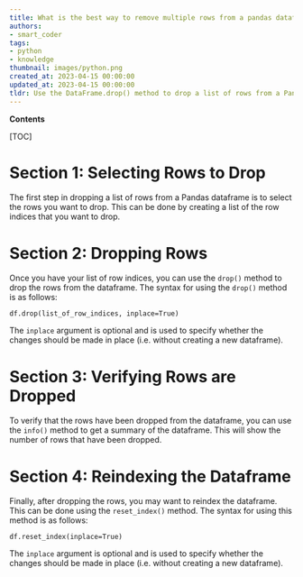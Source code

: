 ```yaml
---
title: What is the best way to remove multiple rows from a pandas dataframe?
authors:
- smart_coder
tags:
- python
- knowledge
thumbnail: images/python.png
created_at: 2023-04-15 00:00:00
updated_at: 2023-04-15 00:00:00
tldr: Use the DataFrame.drop() method to drop a list of rows from a Pandas dataframe.
---
```


**Contents**

[TOC]

# Section 1: Selecting Rows to Drop

The first step in dropping a list of rows from a Pandas dataframe is to select the rows you want to drop. This can be done by creating a list of the row indices that you want to drop.

# Section 2: Dropping Rows

Once you have your list of row indices, you can use the `drop()` method to drop the rows from the dataframe. The syntax for using the `drop()` method is as follows:

`df.drop(list_of_row_indices, inplace=True)`

The `inplace` argument is optional and is used to specify whether the changes should be made in place (i.e. without creating a new dataframe).

# Section 3: Verifying Rows are Dropped

To verify that the rows have been dropped from the dataframe, you can use the `info()` method to get a summary of the dataframe. This will show the number of rows that have been dropped.

# Section 4: Reindexing the Dataframe

Finally, after dropping the rows, you may want to reindex the dataframe. This can be done using the `reset_index()` method. The syntax for using this method is as follows:

`df.reset_index(inplace=True)`

The `inplace` argument is optional and is used to specify whether the changes should be made in place (i.e. without creating a new dataframe).
